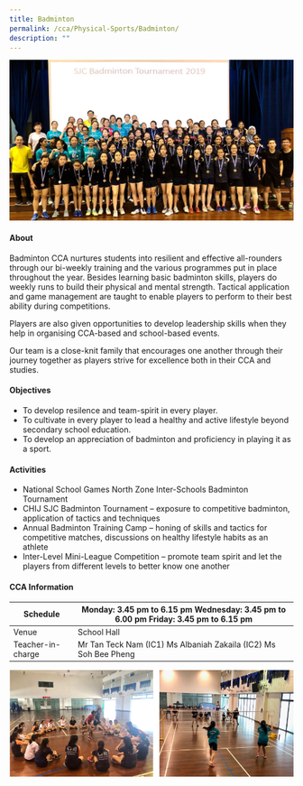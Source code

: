 ```yaml
---
title: Badminton
permalink: /cca/Physical-Sports/Badminton/
description: ""
---
```


![](/images/CCA/Physical%20Sports/Badminton/B1.jpg)

#### **About**


Badminton CCA nurtures students into resilient and effective all-rounders through our bi-weekly training and the various programmes put in place throughout the year. Besides learning basic badminton skills, players do weekly runs to build their physical and mental strength. Tactical application and game management are taught to enable players to perform to their best ability during competitions.

  

Players are also given opportunities to develop leadership skills when they help in organising CCA-based and school-based events.

  

Our team is a close-knit family that encourages one another through their journey together as players strive for excellence both in their CCA and studies.

#### **Objectives**


*   To develop resilence and team-spirit in every player.
*   To cultivate in every player to lead a healthy and active lifestyle beyond secondary school education.
*   To develop an appreciation of badminton and proficiency in playing it as a sport.

#### **Activities**


*   National School Games North Zone Inter-Schools Badminton Tournament
*   CHIJ SJC Badminton Tournament – exposure to competitive badminton, application of tactics and techniques
*   Annual Badminton Training Camp – honing of skills and tactics for competitive matches, discussions on healthy lifestyle habits as an athlete
*   Inter-Level Mini-League Competition – promote team spirit and let the players from different levels to better know one another

#### **CCA Information**


| Schedule           | Monday: 3.45 pm to 6.15 pm Wednesday: 3.45 pm to 6.00 pm Friday: 3.45 pm to 6.15 pm |
|--------------------|-------------------------------------------------------------------------------------|
| Venue              | School Hall                                                                         |
| Teacher-in-charge  | Mr Tan Teck Nam (IC1) Ms Albaniah Zakaila (IC2) Ms Soh Bee Pheng                    |
  

![](/images/CCA/Physical%20Sports/Badminton/B2.png)